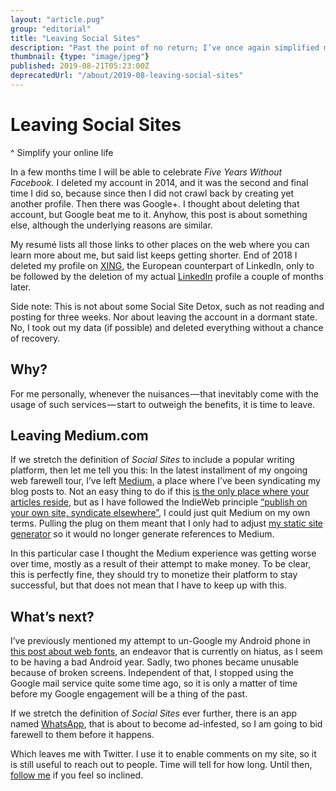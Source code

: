 ```yaml
---
layout: "article.pug"
group: "editorial"
title: "Leaving Social Sites"
description: "Past the point of no return; I’ve once again simplified my online life."
thumbnail: {type: "image/jpeg"}
published: 2019-08-21T05:23:00Z
deprecatedUrl: "/about/2019-08-leaving-social-sites"
---
```


# Leaving Social Sites
^ Simplify your online life

In a few months time I will be able to celebrate _Five Years Without Facebook._ I deleted my account in 2014, and it was the second and final time I did so, because since then I did not crawl back by creating yet another profile. Then there was Google+. I thought about deleting that account, but Google beat me to it. Anyhow, this post is about something else, although the underlying reasons are similar.

My resumé lists all those links to other places on the web where you can learn more about me, but said list keeps getting shorter. End of 2018 I deleted my profile on [XING](https://www.xing.com/), the European counterpart of LinkedIn, only to be followed by the deletion of my actual [LinkedIn](https://www.linkedin.com/) profile a couple of months later.

Side note: This is not about some Social Site Detox, such as not reading and posting for three weeks. Nor about leaving the account in a dormant state. No, I took out my data (if possible) and deleted everything without a chance of recovery.

## Why?

For me personally, whenever the nuisances&#8202;&mdash;&#8202;that inevitably come with the usage of such services&#8202;&mdash;&#8202;start to outweigh the benefits, it is time to leave.

## Leaving Medium.com

If we stretch the definition of _Social Sites_ to include a popular writing platform, then let me tell you this: In the latest installment of my ongoing web farewell tour, I’ve left [Medium](https://medium.com), a place where I’ve been syndicating my blog posts to. Not an easy thing to do if this [is the only place where your articles reside](/2015/own-your-own-data/), but as I have followed the IndieWeb principle [“publish on your own site, syndicate elsewhere”](https://indieweb.org/POSSE), I could just quit Medium on my own terms. Pulling the plug on them meant that I only had to adjust [my static site generator](/2017/metalsmith-io/) so it would no longer generate references to Medium.

In this particular case I thought the Medium experience was getting worse over time, mostly as a result of their attempt to make money. To be clear, this is perfectly fine, they should try to monetize their platform to stay successful, but that does not mean that I have to keep up with this.

## What’s next?

I’ve previously mentioned my attempt to un-Google my Android phone in [this post about web fonts](/2018/no-webfont-no-cry/), an endeavor that is currently on hiatus, as I seem to be having a bad Android year. Sadly, two phones became unusable because of broken screens. Independent of that, I stopped using the Google mail service quite some time ago, so it is only a matter of time before my Google engagement will be a thing of the past.

If we stretch the definition of _Social Sites_ ever further, there is an app named [WhatsApp](https://web.whatsapp.com), that is about to become ad-infested, so I am going to bid farewell to them before it happens.

Which leaves me with Twitter. I use it to enable comments on my site, so it is still useful to reach out to people. Time will tell for how long. Until then, [follow me](https://twitter.com/cssence) if you feel so inclined.
